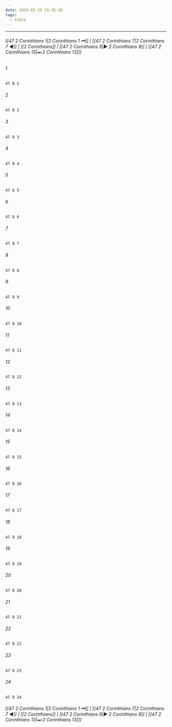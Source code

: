 ```yaml
---
date: 2024-05-29 15:26:30
tags:
  - bible
---
```

___

###### [[47 2 Corinthians 1|2 Corinthians 1 ⏮]] | [[47 2 Corinthians 7|2 Corinthians 7 ◀]] | [[2 Corinthians]] | [[47 2 Corinthians 9|▶ 2 Corinthians 9]] | [[47 2 Corinthians 13|⏭ 2 Corinthians 13|]]

###### 1
``` verse
47 8 1 
```
###### 2
``` verse
47 8 2 
```
###### 3
``` verse
47 8 3 
```
###### 4
``` verse
47 8 4 
```
###### 5
``` verse
47 8 5 
```
###### 6
``` verse
47 8 6 
```
###### 7
``` verse
47 8 7 
```
###### 8
``` verse
47 8 8 
```
###### 9
``` verse
47 8 9 
```
###### 10
``` verse
47 8 10 
```
###### 11
``` verse
47 8 11 
```
###### 12
``` verse
47 8 12 
```
###### 13
``` verse
47 8 13 
```
###### 14
``` verse
47 8 14 
```
###### 15
``` verse
47 8 15 
```
###### 16
``` verse
47 8 16 
```
###### 17
``` verse
47 8 17 
```
###### 18
``` verse
47 8 18 
```
###### 19
``` verse
47 8 19 
```
###### 20
``` verse
47 8 20 
```
###### 21
``` verse
47 8 21 
```
###### 22
``` verse
47 8 22 
```
###### 23
``` verse
47 8 23 
```
###### 24
``` verse
47 8 24 
```

###### [[47 2 Corinthians 1|2 Corinthians 1 ⏮]] | [[47 2 Corinthians 7|2 Corinthians 7 ◀]] | [[2 Corinthians]] | [[47 2 Corinthians 9|▶ 2 Corinthians 9]] | [[47 2 Corinthians 13|⏭ 2 Corinthians 13|]]

